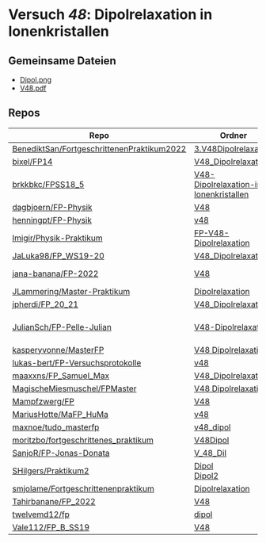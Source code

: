 # Versuch *48*: Dipolrelaxation in Ionenkristallen

## Gemeinsame Dateien
- [Dipol.png](https://raw.githubusercontent.com/bixel/FP14/master/V48_Dipolrelaxation/img/Dipol.png)
- [V48.pdf](https://docs.google.com/viewer?url=https://raw.githubusercontent.com/JLammering/Master-Praktikum/master/Dipolrelaxation/V48.pdf)

## Repos

|                                              Repo                                              |                                                                    Ordner                                                                     |                                                                                                                                                                                                                                                PDFs                                                                                                                                                                                                                                                |
|------------------------------------------------------------------------------------------------|-----------------------------------------------------------------------------------------------------------------------------------------------|----------------------------------------------------------------------------------------------------------------------------------------------------------------------------------------------------------------------------------------------------------------------------------------------------------------------------------------------------------------------------------------------------------------------------------------------------------------------------------------------------|
|[BenediktSan/FortgeschrittenenPraktikum2022](../repo/BenediktSan/FortgeschrittenenPraktikum2022)|[3.V48Dipolrelaxation](https://github.com/BenediktSan/FortgeschrittenenPraktikum2022/tree/master/Versuche%20Semester%20VI/3.V48Dipolrelaxation)|[Versuchsbeschreibung_V48.pdf](https://docs.google.com/viewer?url=https://raw.githubusercontent.com/BenediktSan/FortgeschrittenenPraktikum2022/master/Versuche%20Semester%20VI/3.V48Dipolrelaxation/Versuchsbeschreibung_V48.pdf)                                                                                                                                                                                                                                                                   |
|[bixel/FP14](../repo/bixel/FP14)                                                                |[V48_Dipolrelaxation](https://github.com/bixel/FP14/tree/master/V48_Dipolrelaxation)                                                           |–                                                                                                                                                                                                                                                                                                                                                                                                                                                                                                   |
|[brkkbkc/FPSS18_5](../repo/brkkbkc/FPSS18_5)                                                    |[V48-Dipolrelaxation-in-Ionenkristallen](https://github.com/brkkbkc/FPSS18_5/tree/master/V48-Dipolrelaxation-in-Ionenkristallen)               |–                                                                                                                                                                                                                                                                                                                                                                                                                                                                                                   |
|[dagbjoern/FP-Physik](../repo/dagbjoern/FP-Physik)                                              |[V48](https://github.com/dagbjoern/FP-Physik/tree/master/V48)                                                                                  |–                                                                                                                                                                                                                                                                                                                                                                                                                                                                                                   |
|[henningpt/FP-Physik](../repo/henningpt/FP-Physik)                                              |[v48](https://github.com/henningpt/FP-Physik/tree/master/v48)                                                                                  |–                                                                                                                                                                                                                                                                                                                                                                                                                                                                                                   |
|[Imigir/Physik-Praktikum](../repo/Imigir/Physik-Praktikum)                                      |[FP-V48-Dipolrelaxation](https://github.com/Imigir/Physik-Praktikum/tree/master/FP-V48-Dipolrelaxation)                                        |–                                                                                                                                                                                                                                                                                                                                                                                                                                                                                                   |
|[JaLuka98/FP_WS19-20](../repo/JaLuka98/FP_WS19-20)                                              |[V48_Dipolrelaxation](https://github.com/JaLuka98/FP_WS19-20/tree/master/V48_Dipolrelaxation)                                                  |–                                                                                                                                                                                                                                                                                                                                                                                                                                                                                                   |
|[jana-banana/FP-2022](../repo/jana-banana/FP-2022)                                              |[V48](https://github.com/jana-banana/FP-2022/tree/main/V48)                                                                                    |[main.pdf](https://docs.google.com/viewer?url=https://raw.githubusercontent.com/jana-banana/FP-2022/main/V48/build/main.pdf)<br/>[V48_Abtestat.pdf](https://docs.google.com/viewer?url=https://raw.githubusercontent.com/jana-banana/FP-2022/main/V48/build/V48_Abtestat.pdf)                                                                                                                                                                                                                       |
|[JLammering/Master-Praktikum](../repo/JLammering/Master-Praktikum)                              |[Dipolrelaxation](https://github.com/JLammering/Master-Praktikum/tree/master/Dipolrelaxation)                                                  |[V48.pdf](https://docs.google.com/viewer?url=https://raw.githubusercontent.com/JLammering/Master-Praktikum/master/Dipolrelaxation/V48.pdf)                                                                                                                                                                                                                                                                                                                                                          |
|[jpherdi/FP_20_21](../repo/jpherdi/FP_20_21)                                                    |[V48_Dipolrelaxation](https://github.com/jpherdi/FP_20_21/tree/master/V48_Dipolrelaxation)                                                     |–                                                                                                                                                                                                                                                                                                                                                                                                                                                                                                   |
|[JulianSch/FP-Pelle-Julian](../repo/JulianSch/FP-Pelle-Julian)                                  |[V48-Dipolrelaxation](https://github.com/JulianSch/FP-Pelle-Julian/tree/master/V48-Dipolrelaxation)                                            |[V48-1.pdf](https://docs.google.com/viewer?url=https://raw.githubusercontent.com/JulianSch/FP-Pelle-Julian/master/Altprotokolle_nYR/Dipolrelaxation/V48-1.pdf)<br/>[V48-2.pdf](https://docs.google.com/viewer?url=https://raw.githubusercontent.com/JulianSch/FP-Pelle-Julian/master/Altprotokolle_nYR/Dipolrelaxation/V48-2.pdf)<br/>[V48-3.pdf](https://docs.google.com/viewer?url=https://raw.githubusercontent.com/JulianSch/FP-Pelle-Julian/master/Altprotokolle_nYR/Dipolrelaxation/V48-3.pdf)|
|[kasperyvonne/MasterFP](../repo/kasperyvonne/MasterFP)                                          |[V48 Dipolrelaxation](https://github.com/kasperyvonne/MasterFP/tree/master/V48%20Dipolrelaxation)                                              |–                                                                                                                                                                                                                                                                                                                                                                                                                                                                                                   |
|[lukas-bert/FP-Versuchsprotokolle](../repo/lukas-bert/FP-Versuchsprotokolle)                    |[v48](https://github.com/lukas-bert/FP-Versuchsprotokolle/tree/main/v48)                                                                       |–                                                                                                                                                                                                                                                                                                                                                                                                                                                                                                   |
|[maaxxns/FP_Samuel_Max](../repo/maaxxns/FP_Samuel_Max)                                          |[V48_Dipolrelaxation](https://github.com/maaxxns/FP_Samuel_Max/tree/main/V48_Dipolrelaxation)                                                  |–                                                                                                                                                                                                                                                                                                                                                                                                                                                                                                   |
|[MagischeMiesmuschel/FPMaster](../repo/MagischeMiesmuschel/FPMaster)                            |[V48 Dipolrelaxation](https://github.com/MagischeMiesmuschel/FPMaster/tree/master/V48%20Dipolrelaxation)                                       |[V48.pdf](https://docs.google.com/viewer?url=https://raw.githubusercontent.com/MagischeMiesmuschel/FPMaster/master/Protokolle/V48.pdf)                                                                                                                                                                                                                                                                                                                                                              |
|[Mampfzwerg/FP](../repo/Mampfzwerg/FP)                                                          |[V48](https://github.com/Mampfzwerg/FP/tree/master/V48)                                                                                        |[main.pdf](https://docs.google.com/viewer?url=https://raw.githubusercontent.com/Mampfzwerg/FP/master/V48/main.pdf)                                                                                                                                                                                                                                                                                                                                                                                  |
|[MariusHotte/MaFP_HuMa](../repo/MariusHotte/MaFP_HuMa)                                          |[v48](https://github.com/MariusHotte/MaFP_HuMa/tree/master/v48)                                                                                |[V48.pdf](https://docs.google.com/viewer?url=https://raw.githubusercontent.com/MariusHotte/MaFP_HuMa/master/v48/V48.pdf)                                                                                                                                                                                                                                                                                                                                                                            |
|[maxnoe/tudo_masterfp](../repo/maxnoe/tudo_masterfp)                                            |[v48_dipol](https://github.com/maxnoe/tudo_masterfp/tree/master/v48_dipol)                                                                     |–                                                                                                                                                                                                                                                                                                                                                                                                                                                                                                   |
|[moritzbo/fortgeschrittenes_praktikum](../repo/moritzbo/fortgeschrittenes_praktikum)            |[V48Dipol](https://github.com/moritzbo/fortgeschrittenes_praktikum/tree/main/V48Dipol)                                                         |–                                                                                                                                                                                                                                                                                                                                                                                                                                                                                                   |
|[SanjoR/FP-Jonas-Donata](../repo/SanjoR/FP-Jonas-Donata)                                        |[V_48_DiI](https://github.com/SanjoR/FP-Jonas-Donata/tree/master/MFP/V_48_DiI)                                                                 |[V48_Dipolrelaxation.pdf](https://docs.google.com/viewer?url=https://raw.githubusercontent.com/SanjoR/FP-Jonas-Donata/master/MFP/Fertige_Protokolle/V48_Dipolrelaxation.pdf)                                                                                                                                                                                                                                                                                                                        |
|[SHilgers/Praktikum2](../repo/SHilgers/Praktikum2)                                              |[Dipol](https://github.com/SHilgers/Praktikum2/tree/master/Dipol)<br/>[Dipol2](https://github.com/SHilgers/Praktikum2/tree/master/Dipol2)      |–                                                                                                                                                                                                                                                                                                                                                                                                                                                                                                   |
|[smjolame/Fortgeschrittenenpraktikum](../repo/smjolame/Fortgeschrittenenpraktikum)              |[Dipolrelaxation](https://github.com/smjolame/Fortgeschrittenenpraktikum/tree/master/Dipolrelaxation)                                          |–                                                                                                                                                                                                                                                                                                                                                                                                                                                                                                   |
|[Tahirbanane/FP_2022](../repo/Tahirbanane/FP_2022)                                              |[V48](https://github.com/Tahirbanane/FP_2022/tree/master/V48)                                                                                  |–                                                                                                                                                                                                                                                                                                                                                                                                                                                                                                   |
|[twelvemd12/fp](../repo/twelvemd12/fp)                                                          |[dipol](https://github.com/THEMayo12/fp/tree/master/versuche/dipol)                                                                            |–                                                                                                                                                                                                                                                                                                                                                                                                                                                                                                   |
|[Vale112/FP_B_SS19](../repo/Vale112/FP_B_SS19)                                                  |[V48](https://github.com/Vale112/FP_B_SS19/tree/master/V48)                                                                                    |–                                                                                                                                                                                                                                                                                                                                                                                                                                                                                                   |
